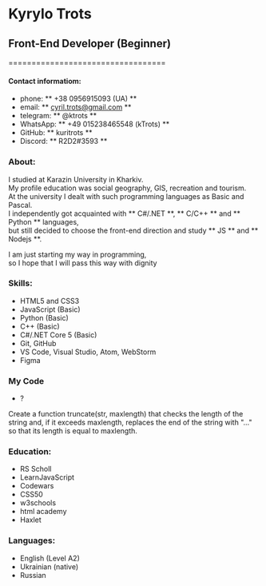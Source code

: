 # Kyrylo Trots

## Front-End Developer (Beginner)
==================================

#### Contact informatiom:
- phone: ** +38 0956915093 (UA) **
- email: ** cyril.trots@gmail.com **
- telegram: ** @ktrots **
- WhatsApp: ** +49 015238465548 (kTrots) **
- GitHub: ** kuritrots **
- Discord: ** R2D2#3593 **

### About:
<p>I studied at Karazin University in Kharkiv.<br/> 
My profile education was social geography, GIS, recreation and tourism.<br/>
At the university I dealt with such programming languages as Basic and Pascal.<br/>
I independently got acquainted with ** C#/.NET **, ** C/C++ ** and ** Python ** languages,<br/> 
but still decided to choose the front-end direction and study ** JS ** and ** Nodejs **.<br/>

I am just starting my way in programming,<br/>
so I hope that I will pass this way with dignity</p>

### Skills:
- HTML5 and CSS3
- JavaScript (Basic)
- Python (Basic)
- C++ (Basic)
- C#/.NET Core 5 (Basic)
- Git, GitHub
- VS Code, Visual Studio, Atom, WebStorm
- Figma

### My Code
- ?
<p>Create a function truncate(str, maxlength) that checks the length of the string and, 
if it exceeds maxlength, replaces the end of the string with "..." so that its length is equal to maxlength.</p>

### Education:
- RS Scholl
- LearnJavaScript
- Codewars
- CSS50
- w3schools
- html academy
- Haxlet
  
### Languages:
- English (Level A2)
- Ukrainian (native)
- Russian